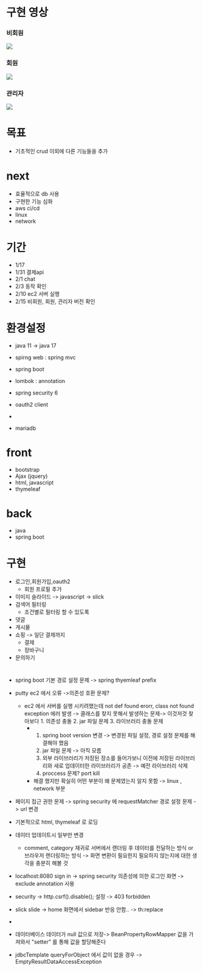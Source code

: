 # 구현 영상
### 비회원
<img src="https://github.com/hiyigh/project1/assets/112844031/dee0de25-c6fb-44bb-b4e0-2e1c142bfb02">

### 회원
<img src="https://github.com/hiyigh/project1/assets/112844031/47d81647-8ff2-4d43-9e3b-412cd9ced1a6">

### 관리자
<img src="https://github.com/hiyigh/project1/assets/112844031/b275fd34-2b57-4241-82e0-40f2e172ec59">

# 목표
- 기초적인 crud 이외에 다른 기능들을 추가
# next
- 효율적으로 db 사용
- 구현한 기능 심화
- aws ci/cd
- linux
- network
# 기간
- 1/17 
- 1/31 결제api 
- 2/1 chat
- 2/3 동작 확인
- 2/10 ec2 서버 실행
- 2/15 비회원, 회원, 관리자 버전 확인
# 환경설정
- java 11 -> java 17
- spirng web : spring mvc
- spring boot
- lombok : annotation

- spring security 6
- oauth2 client
- 
- mariadb 
    
# front
- bootstrap
- Ajax (jquery) 
- html, javascript
- thymeleaf
# back
- java
- spring boot

# 구현
- 로그인,회원가입,oauth2
  - 회원 프로필 추가 
- 이미지 슬라이드 -> javascript -> slick
- 검색어 필터링
  - 조건별로 필터링 할 수 있도록
- 댓글
- 게시물
- 쇼핑 -> 일단 결제까지 
  - 결제
  - 장바구니    
- 문의하기

#
- spring boot 기본 경로 설정 문제 -> spring thyemleaf prefix 
- putty ec2 에서 오류
    ->의존성 호환 문제?
    - ec2 에서 서버를 실행 시키려했는데 not def found erorr, class not found exception 에러 발생 -> 클래스를 찾지 못해서 발생하는 문제-> 이것저것 찾아보다 1. 의존성 충돌 2. jar 파일 문제 3. 라이브러리 충돌 문제
      - 1. spring boot version 변경 -> 변경된 파일 설정, 경로 설정 문제를 해결해야 했음
        2. jar 파일 문제 -> 아직 모름
        3. 외부 라이브러리가 저장된 장소를 들어가보니 이전에 저장된 라이브러리와 새로 업데이터한 라이브러리가 공존 -> 예전 라이브러리 삭제
        4. proccess 문제? port kill
      - 해결 했지만 확실히 어떤 부분이 왜 문제였는지 알지 못함 -> linux , network 부분
- 페이지 접근 권한 문제  -> spring security 에 requestMatcher 경로 설정 문제 -> url 변경
  
- 기본적으로 html, thymeleaf 로 로딩
  
- 데이터 업데이트시 일부만 변경
  - comment, category 재귀로 서버에서 랜더링 후 데이터를 전달하는 방식 or 브라우저 랜더링하는 방식 -> 화면 변환이 필요한지 필요하지 않는지에 대한 생각을 충분히 해볼 것
  
- localhost:8080 sign in -> spring security 의존성에 의한 로그인 화면 -> exclude annotation 사용
  
- security -> http.csrf().disable(); 설정 -> 403 forbidden 

- slick slide -> home 화면에서 sidebar 반응 안함.. -> th:replace
- 
- 데이터베이스 데이터가 null 값으로 저장-> BeanPropertyRowMapper 값을 가져와서 "setter" 를 통해 값을 할당해준다

- jdbcTemplate queryForObject 에서 값이 없을 경우 -> EmptyResultDataAccessException
